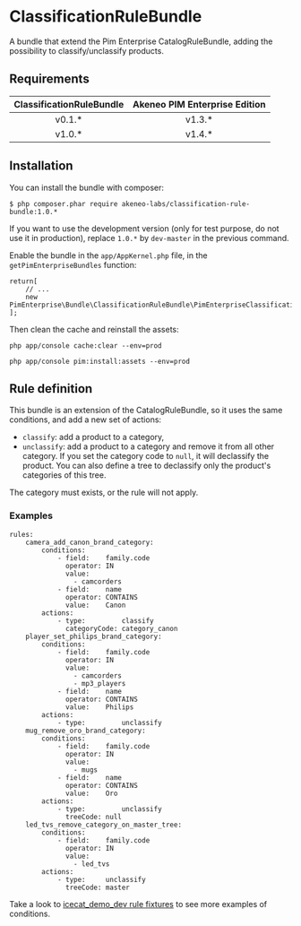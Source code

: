 # ClassificationRuleBundle

A bundle that extend the Pim Enterprise CatalogRuleBundle, adding the possibility to classify/unclassify products.


## Requirements

| ClassificationRuleBundle | Akeneo PIM Enterprise Edition |
|:------------------------:|:-----------------------------:|
| v0.1.*                   | v1.3.*                        |
| v1.0.*                   | v1.4.*                        |


## Installation

You can install the bundle with composer:

    $ php composer.phar require akeneo-labs/classification-rule-bundle:1.0.*

If you want to use the development version (only for test purpose, do not use it in production), replace `1.0.*` by `dev-master` in the previous command.

Enable the bundle in the `app/AppKernel.php` file, in the `getPimEnterpriseBundles` function:

    return[
        // ...
        new PimEnterprise\Bundle\ClassificationRuleBundle\PimEnterpriseClassificationRuleBundle(),
    ];

Then clean the cache and reinstall the assets:

    php app/console cache:clear --env=prod
    
    php app/console pim:install:assets --env=prod


## Rule definition

This bundle is an extension of the CatalogRuleBundle, so it uses the same conditions, and add a new set of actions:

* `classify`: add a product to a category,
* `unclassify`: add a product to a category and remove it from all other category.
If you set the category code to `null`, it will declassify the product.
You can also define a tree to declassify only the product's categories of this tree.

The category must exists, or the rule will not apply.

### Examples

    rules:
        camera_add_canon_brand_category:
            conditions:
                - field:    family.code
                  operator: IN
                  value:
                    - camcorders
                - field:    name
                  operator: CONTAINS
                  value:    Canon
            actions:
                - type:         classify
                  categoryCode: category_canon
        player_set_philips_brand_category:
            conditions:
                - field:    family.code
                  operator: IN
                  value:
                    - camcorders
                    - mp3_players
                - field:    name
                  operator: CONTAINS
                  value:    Philips
            actions:
                - type:         unclassify
        mug_remove_oro_brand_category:
            conditions:
                - field:    family.code
                  operator: IN
                  value:
                    - mugs
                - field:    name
                  operator: CONTAINS
                  value:    Oro
            actions:
                - type:         unclassify
                  treeCode: null
        led_tvs_remove_category_on_master_tree:
            conditions:
                - field:    family.code
                  operator: IN
                  value:
                    - led_tvs
            actions:
                - type:     unclassify
                  treeCode: master


Take a look to [icecat_demo_dev rule fixtures](https://github.com/akeneo/pim-enterprise-dev/blob/1.3/src/PimEnterprise/Bundle/InstallerBundle/Resources/fixtures/icecat_demo_dev/rules.yml) to see more examples of conditions.
